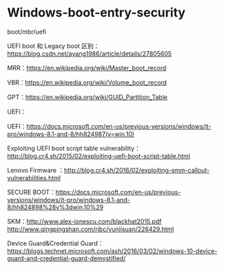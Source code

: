 # Windows-boot-entry-security
boot/mbr/uefi

UEFI boot 和 Legacy boot 区别：https://blog.csdn.net/ayang1986/article/details/27805605

MRR：https://en.wikipedia.org/wiki/Master_boot_record

VBR：https://en.wikipedia.org/wiki/Volume_boot_record

GPT：https://en.wikipedia.org/wiki/GUID_Partition_Table

UEFI： 

UEFI：https://docs.microsoft.com/en-us/previous-versions/windows/it-pro/windows-8.1-and-8/hh824987(v=win.10)

Exploiting UEFI boot script table vulnerability：http://blog.cr4.sh/2015/02/exploiting-uefi-boot-script-table.html

Lenovo Firmware ：http://blog.cr4.sh/2016/02/exploiting-smm-callout-vulnerabilities.html

SECURE BOOT：https://docs.microsoft.com/en-us/previous-versions/windows/it-pro/windows-8.1-and-8/hh824898%28v%3dwin.10%29

SKM：http://www.alex-ionescu.com/blackhat2015.pdf
     http://www.qingpingshan.com/rjbc/yunjisuan/226429.html

Device Guard&Credential Guard：https://blogs.technet.microsoft.com/ash/2016/03/02/windows-10-device-guard-and-credential-guard-demystified/



